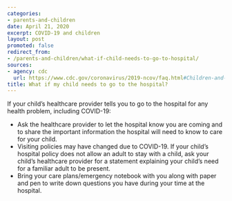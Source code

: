 ```yaml
---
categories:
- parents-and-children
date: April 21, 2020
excerpt: COVID-19 and children
layout: post
promoted: false
redirect_from:
- /parents-and-children/what-if-child-needs-to-go-to-hospital/
sources:
- agency: cdc
  url: https://www.cdc.gov/coronavirus/2019-ncov/faq.html#Children-and-Youth-with-Special-Healthcare-Needs
title: What if my child needs to go to the hospital?
---
```


If your child’s healthcare provider tells you to go to the hospital for any health problem, including COVID-19:

- Ask the healthcare provider to let the hospital know you are coming and to share the important information the hospital will need to know to care for your child.
- Visiting policies may have changed due to COVID-19. If your child’s hospital policy does not allow an adult to stay with a child, ask your child’s healthcare provider for a statement explaining your child’s need for a familiar adult to be present.
- Bring your care plans/emergency notebook with you along with paper and pen to write down questions you have during your time at the hospital.